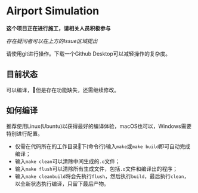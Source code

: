 # Airport Simulation

**这个项目正在进行施工，请相关人员积极参与**

*存在疑问者可以在上方的Issue区域提出*

请使用git进行操作。下载一个Github Desktop可以减轻操作的复杂度。

## 目前状态

可以编译，但是存在功能缺失，还需继续修改。


## 如何编译

推荐使用Linux(Ubuntu)以获得最好的编译体验，macOS也可以，Windows需要特别进行配置。

* 仅需在代码所在的工作目录下(命令行)输入```make```或```make build```即可自动完成编译；
* 输入```make clean```可以清除中间生成的```.o```文件；
* 输入```make flush```可以清除所有生成文件，包括```.o```文件和编译出的程序；
* 输入```make cleanbuild```将会先执行```flush```，然后执行```build```，最后执行```clean```，以全新状态执行编译，只留下最后产物。
